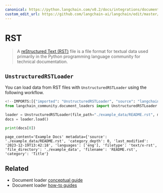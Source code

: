 ```yaml
---
canonical: https://python.langchain.com/v0.2/docs/integrations/document_loaders/rst/
custom_edit_url: https://github.com/langchain-ai/langchain/edit/master/docs/docs/integrations/document_loaders/rst.ipynb
---
```


# RST

>A [reStructured Text (RST)](https://en.wikipedia.org/wiki/ReStructuredText) file is a file format for textual data used primarily in the Python programming language community for technical documentation.

## `UnstructuredRSTLoader`

You can load data from RST files with `UnstructuredRSTLoader` using the following workflow.


```python
<!--IMPORTS:[{"imported": "UnstructuredRSTLoader", "source": "langchain_community.document_loaders", "docs": "https://api.python.langchain.com/en/latest/document_loaders/langchain_community.document_loaders.rst.UnstructuredRSTLoader.html", "title": "RST"}]-->
from langchain_community.document_loaders import UnstructuredRSTLoader

loader = UnstructuredRSTLoader(file_path="./example_data/README.rst", mode="elements")
docs = loader.load()

print(docs[0])
```
```output
page_content='Example Docs' metadata={'source': './example_data/README.rst', 'category_depth': 0, 'last_modified': '2023-12-19T13:42:18', 'languages': ['eng'], 'filetype': 'text/x-rst', 'file_directory': './example_data', 'filename': 'README.rst', 'category': 'Title'}
```

## Related

- Document loader [conceptual guide](/docs/concepts/#document-loaders)
- Document loader [how-to guides](/docs/how_to/#document-loaders)